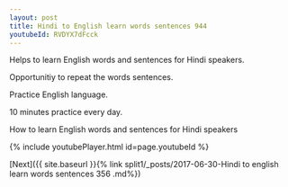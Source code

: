 ```yaml
---
layout: post
title: Hindi to English learn words sentences 944 
youtubeId: RVDYX7dFcck
---
```

 
 
Helps to learn English words and sentences for Hindi speakers.

Opportunitiy to repeat the words sentences. 

Practice English language. 
 
10 minutes practice every day. 
 
How to learn English words and sentences for Hindi speakers 
 
{% include youtubePlayer.html id=page.youtubeId %}
 
 
[Next]({{ site.baseurl }}{% link  split1/_posts/2017-06-30-Hindi to english learn words sentences 356 .md%})
 

